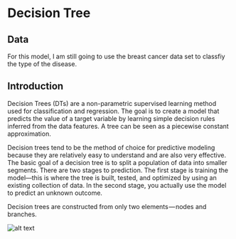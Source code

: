 # Decision Tree
## Data
For this model, I am still going to use the breast cancer data set to classfiy the type of the disease.
## Introduction
Decision Trees (DTs) are a non-parametric supervised learning method used for classification and regression. The goal is to create a model that predicts the value of a target variable by learning simple decision rules inferred from the data features. A tree can be seen as a piecewise constant approximation.

Decision trees tend to be the method of choice for predictive modeling because they are relatively easy to understand and are also very effective. The basic goal of a decision tree is to split a population of data into smaller segments. There are two stages to prediction. The first stage is training the model—this is where the tree is built, tested, and optimized by using an existing collection of data. In the second stage, you actually use the model to predict an unknown outcome.

Decision trees are constructed from only two elements — nodes and branches.

![alt text](https://www.jcchouinard.com/wp-content/uploads/2021/11/image-1-1024x929.png)
